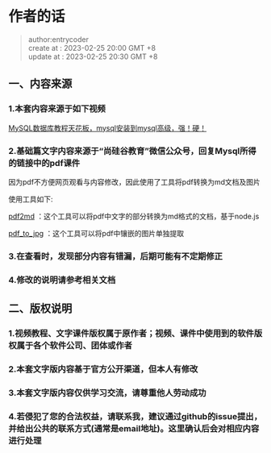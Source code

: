 # 作者的话

> author:entrycoder  
> create at : 2023-02-25    20:00 GMT +8  
> update at : 2023-02-25    20:30 GMT +8  

## 一、内容来源

### 1.本套内容来源于如下视频

[ MySQL数据库教程天花板，mysql安装到mysql高级，强！硬！](https://www.bilibili.com/video/BV1iq4y1u7vj/)

### 2.基础篇文字内容来源于“尚硅谷教育”微信公众号，回复Mysql所得的链接中的pdf课件

因为pdf不方便网页观看与内容修改，因此使用了工具将pdf转换为md文档及图片

使用工具如下:

[pdf2md](https://pdf2md.morethan.io)  ：这个工具可以将pdf中文字的部分转换为md格式的文档，基于node.js

[pdf_to_jpg](https://www.ilovepdf.com/pdf_to_jpg)  ：这个工具可以将pdf中镶嵌的图片单独提取

### 3.在查看时，发现部分内容有错漏，后期可能有不定期修正

### 4.修改的说明请参考相关文档

## 二、版权说明

### 1.视频教程、文字课件版权属于原作者；视频、课件中使用到的软件版权属于各个软件公司、团体或作者

### 2.本套文字版内容基于官方公开渠道，但本人有修改

### 3.本套文字版内容仅供学习交流，请尊重他人劳动成功

### 4.若侵犯了您的合法权益，请联系我，建议通过github的issue提出，并给出公共的联系方式(通常是email地址)。这里确认后会对相应内容进行处理
